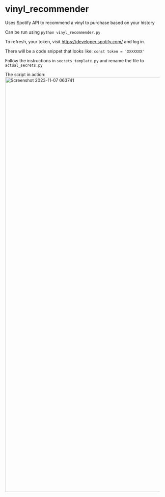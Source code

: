 # vinyl_recommender

Uses Spotify API to recommend a vinyl to purchase based on your history

Can be run using `python vinyl_recommender.py`

To refresh, your token, visit https://developer.spotify.com/ and log in.

There will be a code snippet that looks like:
`const token = 'XXXXXXX'`

Follow the instructions in `secrets_template.py` and rename the file to `actual_secrets.py`

The script in action:
<img width="1353" alt="Screenshot 2023-11-07 063741" src="https://github.com/danieltien13/vinyl_recommender/assets/69093784/2a767b08-a981-4bb6-8a84-d2aa06f55f4e">
